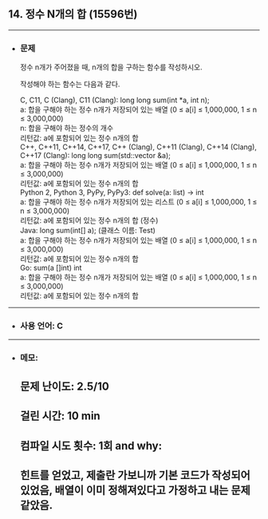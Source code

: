 ## 14. 정수 N개의 합 (15596번)

---

- ### 문제

  정수 n개가 주어졌을 때, n개의 합을 구하는 함수를 작성하시오.

  작성해야 하는 함수는 다음과 같다.

  C, C11, C (Clang), C11 (Clang): long long sum(int *a, int n);  
  a: 합을 구해야 하는 정수 n개가 저장되어 있는 배열 (0 ≤ a[i] ≤ 1,000,000, 1 ≤ n ≤ 3,000,000)  
  n: 합을 구해야 하는 정수의 개수  
  리턴값: a에 포함되어 있는 정수 n개의 합  
  C++, C++11, C++14, C++17, C++ (Clang), C++11 (Clang), C++14 (Clang), C++17 (Clang): long long sum(std::vector<int> &a);  
  a: 합을 구해야 하는 정수 n개가 저장되어 있는 배열 (0 ≤ a[i] ≤ 1,000,000, 1 ≤ n ≤ 3,000,000)  
  리턴값: a에 포함되어 있는 정수 n개의 합  
  Python 2, Python 3, PyPy, PyPy3: def solve(a: list) -> int  
  a: 합을 구해야 하는 정수 n개가 저장되어 있는 리스트 (0 ≤ a[i] ≤ 1,000,000, 1 ≤ n ≤ 3,000,000)  
  리턴값: a에 포함되어 있는 정수 n개의 합 (정수)  
  Java: long sum(int[] a); (클래스 이름: Test)  
  a: 합을 구해야 하는 정수 n개가 저장되어 있는 배열 (0 ≤ a[i] ≤ 1,000,000, 1 ≤ n ≤ 3,000,000)  
  리턴값: a에 포함되어 있는 정수 n개의 합  
  Go: sum(a []int) int  
  a: 합을 구해야 하는 정수 n개가 저장되어 있는 배열 (0 ≤ a[i] ≤ 1,000,000, 1 ≤ n ≤ 3,000,000)  
  리턴값: a에 포함되어 있는 정수 n개의 합  
  
---

- ### 사용 언어: C

---

- ### 메모:

  ## 문제 난이도: 2.5/10
  ## 걸린 시간: 10 min
  ## 컴파일 시도 횟수: 1회 and why:
  ## 힌트를 얻었고, 제출란 가보니까 기본 코드가 작성되어있었음, 배열이 이미 정해져있다고 가정하고 내는 문제같았음.
  
